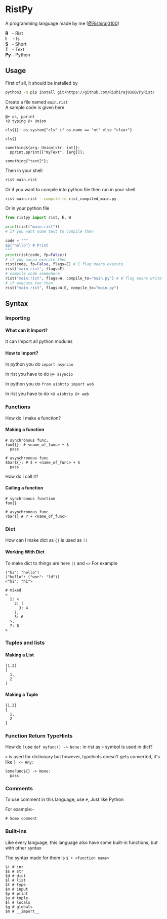 # RistPy
A programming language made by me ([@Rishiraj0100](https://GitHub.com/Rishiraj0100))

**R** &nbsp; - Rist<br>
**I** &nbsp;  &nbsp; - Is<br>
**S** &nbsp; - Short<br>
**T** &nbsp; - Text<br>
**Py** - Python
## Usage

First of all, it should be installed by
```sh
python3 -m pip install git+https://github.com/Rishiraj0100/PyRist/
```

Create a file named `main.rist`<br />
A sample code is given here
```rist
@+ os, pprint
+@ typing @+ Union

cls${}: os.system{"cls" if os.name == "nt" else "clear"}

cls{}

something${arg: Union[str, int]}:
  pprint.pprint{["myText", [arg]]};

something{"text2"};
```

Then in your shell
```sh
rist main.rist
```
Or if you want to compile into python file then run in your shell
```sh
rist main.rist --compile-to rist_compiled_main.py
```
Or in your python file
```py
from ristpy import rist, E, W

print(rist("main.rist"))
# if you want some text to compile then

code = """
$p{"hello"} # Print
"""
print(rist(code, fp=False))
# if you wanna execute then
rist(code, fp=False, flags=E) # E flag means execute
rist('main.rist', flags=E)
# compile code somewhere
rist("main.rist", flags=W, compile_to="main.py") # W flag means write
# if execute too then
rist("main.rist", flags=W|E, compile_to="main.py")
```

## Syntax
### Importing
#### What can it Import?

It can Import all python modules

#### How to Import?
In python you do `import asyncio`

In rist you have to do `@+ asyncio`

In python you do `from aiohttp import web`

In rist you have to do `+@ aiohttp @+ web`

### Functions
How do i make a function?
#### Making a function
```rist
# synchronous func;
foo${}: # <name_of_func> + $
  pass

# asynchronous func
$bar${}: # $ + <name_of_func> + $
  pass
```
How do i call it?
#### Calling a function
```rist
# synchronous function
foo{}

# asynchronous func
?bar{} # ? + <name_of_func>
```
### Dict 
How can I make dict as `{}` is used as `()`
#### Working With Dict
To make dict to things are here
`()` and `<>`
For example
```rist
("hi": "hello")
("hello": ("wor": "ld"))
<"hi": "hi">

# mixed
<
  1: <
    2: (
      3: 4
    ),
    5: 6
  >,
  7: 8
>
```
### Tuples and lists
#### Making a List 
```rist
[1,2]
[
  1,
  2
]
```
#### Making a Tuple 
```rist
{1,2}
{
  1,
  2
}
```
### Function Return TypeHints
How do I use `def myfunc() -> None:` in rist as `>` symbol
is used in dict?

`>` is used for dictionary but however, typehints
doesn't gets converted, it's like `} -> Any:`
```rist
SomeFunc${} -> None:
  pass
```
### Comments 
To use comment in this language, use `#`, Just like Python

For example:-
```rist
# Some comment
```
### Built-ins
Like every language, this language also have
some built-in functions, but with other syntax

The syntax made for them is `$ + <function name>`
```rist
$i # int
$s # str
$d # dict
$l # list
$t # type
$n # input
$p # print
$u # tuple
$l # locals
$g # globals
$m # __import__
```



